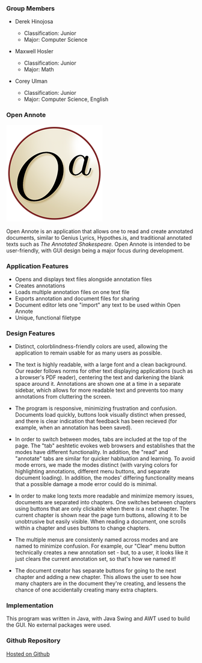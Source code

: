 ### Group Members

- Derek Hinojosa
	- Classification: Junior 
	- Major: Computer Science

- Maxwell Hosler
	- Classification: Junior
	- Major: Math
 
- Corey Ulman
	- Classification: Junior
	- Major: Computer Science, English

### Open Annote

<img src="assets/logo_large.png" alt="The Open Annote logo. It looks like a black italicized O with an a superscript in the center of a cream circle." />

Open Annote is an application that allows one to read and create annotated documents, similar to Genius Lyrics, Hypothes.is, and traditional annotated texts such as _The Annotated Shakespeare._ Open Annote is intended to be user-friendly, with GUI design being a major focus during development. 

### Application Features

- Opens and displays text files alongside annotation files 
- Creates annotations
- Loads multiple annotation files on one text file 
- Exports annotation and document files for sharing 
- Document editor lets one "import" any text to be used within Open Annote 
- Unique, functional filetype 

### Design Features

- Distinct, colorblindness-friendly colors are used, allowing the application to remain usable for as many users as possible. 

- The text is highly readable, with a large font and a clean background. Our reader follows norms for other text displaying applications (such as a browser's PDF reader), centering the text and darkening the blank space around it. Annotations are shown one at a time in a separate sidebar, which allows for more readable text and prevents too many annotations from cluttering the screen. 

- The program is responsive, minimizing frustration and confusion. Documents load quickly, buttons look visually distinct when pressed, and there is clear indication that feedback has been recieved (for example, when an annotation has been saved). 

- In order to switch between modes, tabs are included at the top of the page. The "tab" aeshtetic evokes web browsers and establishes that the modes have different functionality. In addition, the "read" and "annotate" tabs are similar for quicker habituation and learning. To avoid mode errors, we made the modes distinct (with varying colors for highlighting annotations, different menu buttons, and separate document loading). In addition, the modes' differing functionality means that a possible damage a mode error could do is minimal. 

- In order to make long texts more readable and minimize memory issues, documents are separated into chapters. One switches between chapters using buttons that are only clickable when there _is_ a next chapter. The current chapter is shown near the page turn buttons, allowing it to be unobtrusive but easily visible. When reading a document, one scrolls within a chapter and uses buttons to change chapters. 

- The multiple menus are consistenly named across modes and are named to minimize confusion. For example, our "Clear" menu button technically creates a new annotation set - but, to a user, it looks like it just clears the current annotation set, so that's how we named it! 

- The document creator has separate buttons for going to the next chapter and adding a new chapter. This allows the user to see how many chapters are in the document they're creating, and lessens the chance of one accidentally creating many extra chapters. 

<!---(This website uses markdown btw)

```markdown
Syntax highlighted code block

# Header 1
## Header 2
### Header 3

- Bulleted
- List

1. Numbered
2. List

**Bold** and _Italic_ and `Code` text

[Link](url) and ![Image](src)
```
--->

### Implementation 

This program was written in Java, with Java Swing and AWT used to build the GUI. No external packages were used. 

### Github Repository

[Hosted on Github](https://github.com/Wooster-CS320-UIDesign/open-annote)
